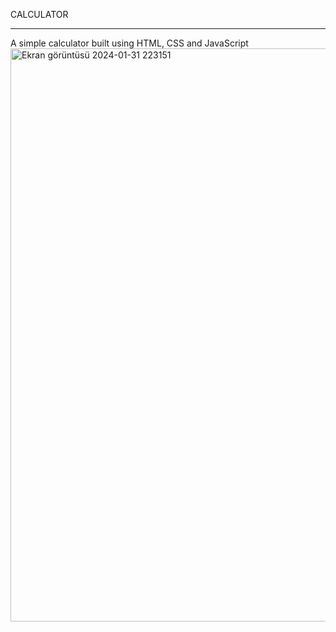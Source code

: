 CALCULATOR
____________________________________________________________________________________________________________________________________________________________
A simple calculator built using HTML, CSS and JavaScript
<img width="917" alt="Ekran görüntüsü 2024-01-31 223151" src="https://github.com/esmayric/Calculator/assets/102920301/bd2de1e9-0fb6-412d-ad48-54dda79a1d04">
